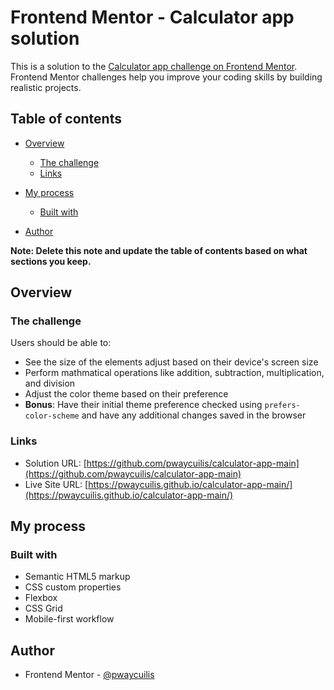 # Frontend Mentor - Calculator app solution

This is a solution to the [Calculator app challenge on Frontend Mentor](https://www.frontendmentor.io/challenges/calculator-app-9lteq5N29). Frontend Mentor challenges help you improve your coding skills by building realistic projects. 

## Table of contents

- [Overview](#overview)
  - [The challenge](#the-challenge)
  - [Links](#links)
- [My process](#my-process)
  - [Built with](#built-with)

- [Author](#author)


**Note: Delete this note and update the table of contents based on what sections you keep.**

## Overview

### The challenge

Users should be able to:

- See the size of the elements adjust based on their device's screen size
- Perform mathmatical operations like addition, subtraction, multiplication, and division
- Adjust the color theme based on their preference
- **Bonus**: Have their initial theme preference checked using `prefers-color-scheme` and have any additional changes saved in the browser



### Links

- Solution URL: [https://github.com/pwaycuilis/calculator-app-main](https://github.com/pwaycuilis/calculator-app-main)
- Live Site URL: [https://pwaycuilis.github.io/calculator-app-main/](https://pwaycuilis.github.io/calculator-app-main/)

## My process

### Built with

- Semantic HTML5 markup
- CSS custom properties
- Flexbox
- CSS Grid
- Mobile-first workflow






## Author


- Frontend Mentor - [@pwaycuilis](https://www.frontendmentor.io/profile/pwaycuilis)



